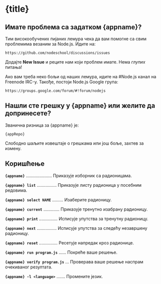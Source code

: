 # {title}

## Имате проблема са задатком {appname}?

Тим високообучених пијаних лемура чека да вам помогне са свим проблемима везаним за Node.js. Идите на:

    https://github.com/nodeschool/discussions/issues

Додајте __New Issue__ и реците нам који проблем имате. Нема _глупих_ питања!

Ако вам треба неко бољи од наших лемура, идите на #Node.js канал на Freenode IRC-у. Такође, постоји  Node.js Google група:

    https://groups.google.com/forum/#!forum/nodejs

## Нашли сте грешку у {appname} или желите да допринесете?

Званична ризница за {appname} је:

    {appRepo}

Слободно шаљите извештаје о грешкама или још боље, захтев за измену.

## Коришћење

__`{appname}`__ ..................... Приказује изборник са радионицама.

__`{appname} list`__ ................ Приказује листу радионица у посебним редовима.

__`{appname} select NAME`__ ......... Изаберите радионицу.

__`{appname} current`__ ............. Приказује тренутно изабрану радионицу.

__`{appname} print`__ ............... Исписује упутства за тренутну радионицу.

__`{appname} next`__ ................ Исписује упутства за следећу незавршену радионицу.

__`{appname} reset`__ ............... Ресетује напредак кроз радионице.

__`{appname} run program.js`__ ...... Покреће ваше решење.

__`{appname} verify program.js`__ ... Проверава ваше решење наспрам очекиваног резултата.

__`{appname} -l <language>`__ ....... Промените језик.
